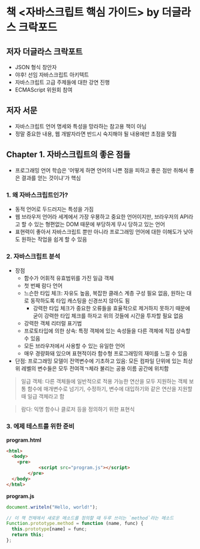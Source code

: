 # 책 <자바스크립트 핵심 가이드> by 더글라스 크락포드

## 저자 더글라스 크락포트

- JSON 형식 창안자
- 야후! 선임 자바스크립트 아키텍트
- 자바스크립트 고급 주제들에 대한 강연 진행
- ECMAScript 위원회 참여

## 저자 서문

- 자바스크립트 언어 명세와 특성을 망라하는 참고용 책이 아님
- 정말 중요한 내용, 웹 개발자라면 반드시 숙지해야 될 내용에만 초점을 맞췀

## Chapter 1. 자바스크립트의 좋은 점들

- 프로그래밍 언어 학습은 '어떻게 하면 언어의 나쁜 점을 피하고 좋은 점만 취해서 좋은 결과를 얻는 것이냐'가 핵심

### 1. 왜 자바스크립트인가?

- 동적 언어로 두드러지는 특성을 가짐
- 웹 브라우저 언어라 세계에서 가장 우묭하고 중요한 언어이지만, 브라우저의 API라고 할 수 있는 형편없는 DOM 때문에 부당하게 무시 당하고 있는 언어
- 표현력이 좋아서 자바스크립트 뿐만 아니라 프로그래밍 언어에 대한 이해도가 낮아도 원하는 작업을 쉽게 할 수 있음

### 2. 자바스크립트 분석

- 장점
  - 함수가 어휘적 유효범위를 가진 일급 객체
  - 첫 번째 람다 언어
  - 느슨한 타입 체크: 자유도 높음, 복잡한 클래스 계층 구성 필요 없음, 원하는 대로 동작하도록 타입 캐스팅을 신경쓰지 않아도 됨
    - 강력한 타입 체크가 중요한 오류들을 효율적으로 제거하지 못하기 때문에 굳이 강력한 타입 체크를 하자고 위의 것들에 시간을 투자할 필요 없음
  - 강력한 객체 리터럴 표기법
  - 프로토타입에 의한 상속: 특정 객체에 있는 속성들을 다른 객체에 직접 상속할 수 있음
  - 모든 브라우저에서 사용할 수 있는 유일한 언어
  - 매우 경량화돼 있으며 표현적이라 함수형 프로그래밍의 재미를 느낄 수 있음
- 단점: 프로그래밍 모델이 전역변수에 기초하고 있음: 모든 컴파일 단위에 있는 최상위 레벨의 변수들은 모두 전여객ㄱ체라 불리는 공용 이름 공간에 위치함

> 일급 객체:
> 다른 객체들에 일반적으로 적용 가능한 연산을 모두 지원하는 객체
> 보통 함수에 매개변수로 넘기기, 수정하기, 변수에 대입하기와 같은 연산을 지원할 때 일급 객체라고 함

> 람다:
> 익명 함수나 클로저 등을 정의하기 위한 표현식

### 3. 에제 테스트를 위한 준비

**program.html**

```html
<html>
  <body>
    <pre>
            <script src="program.js"></script>
        </pre>
  </body>
</html>
```

**program.js**

```javascript
document.writeln("Hello, world!");

// 이 책 전체에서 새로운 메소드를 정의할 때 두루 쓰이는 `method`라는 메소드
Function.prototype.method = function (name, func) {
  this.prototype[name] = func;
  return this;
};
```
